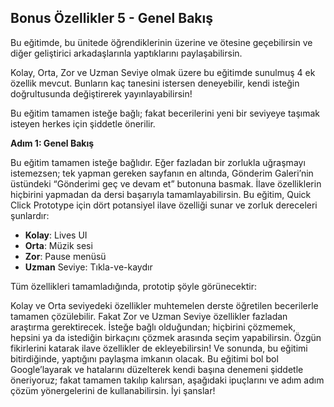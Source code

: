 ## Bonus Özellikler 5 - Genel Bakış

Bu eğitimde, bu ünitede öğrendiklerinin üzerine ve ötesine geçebilirsin ve diğer geliştirici arkadaşlarınla yaptıklarını paylaşabilirsin.

Kolay, Orta, Zor ve Uzman Seviye olmak üzere bu eğitimde sunulmuş 4 ek özellik mevcut. Bunların kaç tanesini istersen deneyebilir, kendi isteğin doğrultusunda değiştirerek yayınlayabilirsin!

Bu eğitim tamamen isteğe bağlı; fakat becerilerini yeni bir seviyeye taşımak isteyen herkes için şiddetle önerilir.


**Adım 1: Genel Bakış**

Bu eğitim tamamen isteğe bağlıdır. Eğer fazladan bir zorlukla uğraşmayı istemezsen; tek yapman gereken sayfanın en altında, Gönderim Galeri’nin üstündeki “Gönderimi geç ve devam et” butonuna basmak. İlave özelliklerin hiçbirini yapmadan da dersi başarıyla tamamlayabilirsin.
Bu eğitim, Quick Click Prototype için dört potansiyel ilave özelliği sunar ve zorluk dereceleri şunlardır:
- **Kolay**: Lives UI
- **Orta**: Müzik sesi
- **Zor**: Pause menüsü
- **Uzman** Seviye: Tıkla-ve-kaydır

Tüm özellikleri tamamladığında, prototip şöyle görünecektir:


Kolay ve Orta seviyedeki özellikler muhtemelen derste öğretilen becerilerle tamamen çözülebilir. Fakat Zor ve Uzman Seviye özellikler fazladan araştırma gerektirecek.
İsteğe bağlı olduğundan; hiçbirini çözmemek, hepsini ya da istediğin birkaçını çözmek arasında seçim yapabilirsin. 
Özgün fikirlerini katarak ilave özellikler de ekleyebilirsin!
Ve sonunda, bu eğitimi bitirdiğinde, yaptığını paylaşma imkanın olacak.
Bu eğitimi bol bol Google’layarak ve hatalarını düzelterek kendi başına denemeni şiddetle öneriyoruz; fakat tamamen takılıp kalırsan, aşağıdaki ipuçlarını ve adım adım çözüm yönergelerini de kullanabilirsin.
İyi şanslar!

